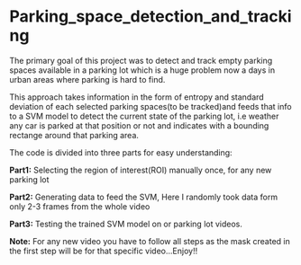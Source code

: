 # Parking_space_detection_and_tracking

The primary goal of this project was to detect and track empty parking spaces available in a parking lot which is a huge problem now a days in urban areas where parking is hard to find.

This approach takes information in the form of entropy and standard deviation of each selected parking spaces(to be tracked)and feeds that info to a SVM model to detect the current state of the parking lot, i.e weather any car is parked at that position or not and indicates with a bounding rectange around that parking area.

The code is divided into three parts for easy understanding:

<b>Part1:</b> Selecting the region of interest(ROI) manually once, for any new parking lot 

<b>Part2:</b> Generating data to feed the SVM, Here I randomly took data form only 2-3 frames from the whole video

<b>Part3:</b> Testing the trained SVM model on or parking lot videos.

<b>Note:</b>
For any new video you have to follow all steps as the mask created in the first step will be for that specific video...Enjoy!!
